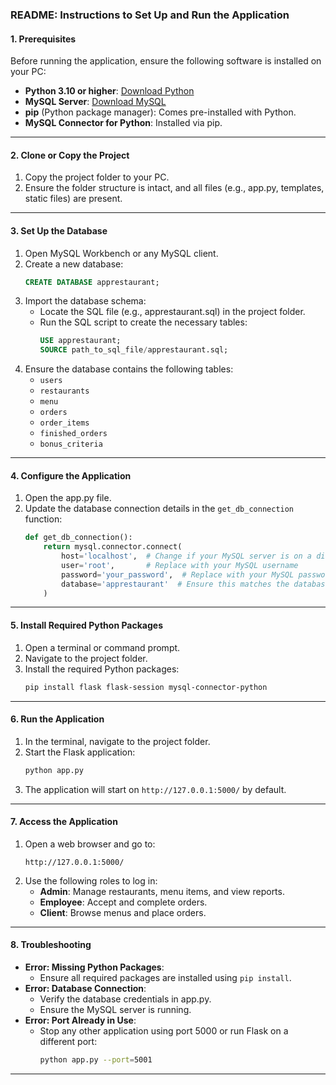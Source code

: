 ### **README: Instructions to Set Up and Run the Application**

#### **1. Prerequisites**
Before running the application, ensure the following software is installed on your PC:
- **Python 3.10 or higher**: [Download Python](https://www.python.org/downloads/)
- **MySQL Server**: [Download MySQL](https://dev.mysql.com/downloads/)
- **pip** (Python package manager): Comes pre-installed with Python.
- **MySQL Connector for Python**: Installed via pip.

---

#### **2. Clone or Copy the Project**
1. Copy the project folder to your PC.
2. Ensure the folder structure is intact, and all files (e.g., app.py, templates, static files) are present.

---

#### **3. Set Up the Database**
1. Open MySQL Workbench or any MySQL client.
2. Create a new database:
   ```sql
   CREATE DATABASE apprestaurant;
   ```
3. Import the database schema:
   - Locate the SQL file (e.g., apprestaurant.sql) in the project folder.
   - Run the SQL script to create the necessary tables:
     ```sql
     USE apprestaurant;
     SOURCE path_to_sql_file/apprestaurant.sql;
     ```
4. Ensure the database contains the following tables:
   - `users`
   - `restaurants`
   - `menu`
   - `orders`
   - `order_items`
   - `finished_orders`
   - `bonus_criteria`

---

#### **4. Configure the Application**
1. Open the app.py file.
2. Update the database connection details in the `get_db_connection` function:
   ```python
   def get_db_connection():
       return mysql.connector.connect(
           host='localhost',  # Change if your MySQL server is on a different host
           user='root',       # Replace with your MySQL username
           password='your_password',  # Replace with your MySQL password
           database='apprestaurant'  # Ensure this matches the database name
       )
   ```

---

#### **5. Install Required Python Packages**
1. Open a terminal or command prompt.
2. Navigate to the project folder.
3. Install the required Python packages:
   ```bash
   pip install flask flask-session mysql-connector-python
   ```

---

#### **6. Run the Application**
1. In the terminal, navigate to the project folder.
2. Start the Flask application:
   ```bash
   python app.py
   ```
3. The application will start on `http://127.0.0.1:5000/` by default.

---

#### **7. Access the Application**
1. Open a web browser and go to:
   ```
   http://127.0.0.1:5000/
   ```
2. Use the following roles to log in:
   - **Admin**: Manage restaurants, menu items, and view reports.
   - **Employee**: Accept and complete orders.
   - **Client**: Browse menus and place orders.

---


#### **8. Troubleshooting**
- **Error: Missing Python Packages**:
  - Ensure all required packages are installed using `pip install`.
- **Error: Database Connection**:
  - Verify the database credentials in app.py.
  - Ensure the MySQL server is running.
- **Error: Port Already in Use**:
  - Stop any other application using port 5000 or run Flask on a different port:
    ```bash
    python app.py --port=5001
    ```

---
